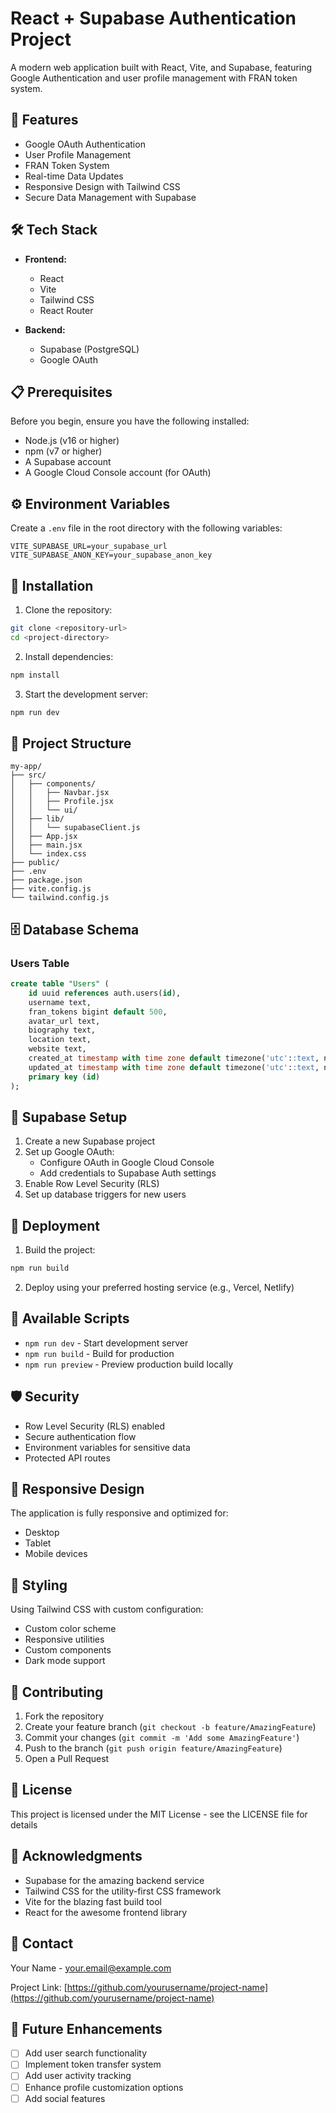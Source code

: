 # React + Supabase Authentication Project

A modern web application built with React, Vite, and Supabase, featuring Google Authentication and user profile management with FRAN token system.

## 🚀 Features

- Google OAuth Authentication
- User Profile Management
- FRAN Token System
- Real-time Data Updates
- Responsive Design with Tailwind CSS
- Secure Data Management with Supabase

## 🛠️ Tech Stack

- **Frontend:**
  - React
  - Vite
  - Tailwind CSS
  - React Router

- **Backend:**
  - Supabase (PostgreSQL)
  - Google OAuth

## 📋 Prerequisites

Before you begin, ensure you have the following installed:
- Node.js (v16 or higher)
- npm (v7 or higher)
- A Supabase account
- A Google Cloud Console account (for OAuth)

## ⚙️ Environment Variables

Create a `.env` file in the root directory with the following variables:
```env
VITE_SUPABASE_URL=your_supabase_url
VITE_SUPABASE_ANON_KEY=your_supabase_anon_key
```

## 🔧 Installation

1. Clone the repository:
```bash
git clone <repository-url>
cd <project-directory>
```

2. Install dependencies:
```bash
npm install
```

3. Start the development server:
```bash
npm run dev
```

## 📁 Project Structure

```
my-app/
├── src/
│   ├── components/
│   │   ├── Navbar.jsx
│   │   ├── Profile.jsx
│   │   └── ui/
│   ├── lib/
│   │   └── supabaseClient.js
│   ├── App.jsx
│   ├── main.jsx
│   └── index.css
├── public/
├── .env
├── package.json
├── vite.config.js
└── tailwind.config.js
```

## 🗄️ Database Schema

### Users Table
```sql
create table "Users" (
    id uuid references auth.users(id),
    username text,
    fran_tokens bigint default 500,
    avatar_url text,
    biography text,
    location text,
    website text,
    created_at timestamp with time zone default timezone('utc'::text, now()),
    updated_at timestamp with time zone default timezone('utc'::text, now()),
    primary key (id)
);
```

## 🔐 Supabase Setup

1. Create a new Supabase project
2. Set up Google OAuth:
   - Configure OAuth in Google Cloud Console
   - Add credentials to Supabase Auth settings
3. Enable Row Level Security (RLS)
4. Set up database triggers for new users

## 🚀 Deployment

1. Build the project:
```bash
npm run build
```

2. Deploy using your preferred hosting service (e.g., Vercel, Netlify)

## 🔄 Available Scripts

- `npm run dev` - Start development server
- `npm run build` - Build for production
- `npm run preview` - Preview production build locally

## 🛡️ Security

- Row Level Security (RLS) enabled
- Secure authentication flow
- Environment variables for sensitive data
- Protected API routes

## 📱 Responsive Design

The application is fully responsive and optimized for:
- Desktop
- Tablet
- Mobile devices

## 🎨 Styling

Using Tailwind CSS with custom configuration:
- Custom color scheme
- Responsive utilities
- Custom components
- Dark mode support

## 🤝 Contributing

1. Fork the repository
2. Create your feature branch (`git checkout -b feature/AmazingFeature`)
3. Commit your changes (`git commit -m 'Add some AmazingFeature'`)
4. Push to the branch (`git push origin feature/AmazingFeature`)
5. Open a Pull Request

## 📝 License

This project is licensed under the MIT License - see the LICENSE file for details

## 👏 Acknowledgments

- Supabase for the amazing backend service
- Tailwind CSS for the utility-first CSS framework
- Vite for the blazing fast build tool
- React for the awesome frontend library

## 📧 Contact

Your Name - your.email@example.com

Project Link: [https://github.com/yourusername/project-name](https://github.com/yourusername/project-name)

## 🔮 Future Enhancements

- [ ] Add user search functionality
- [ ] Implement token transfer system
- [ ] Add user activity tracking
- [ ] Enhance profile customization options
- [ ] Add social features